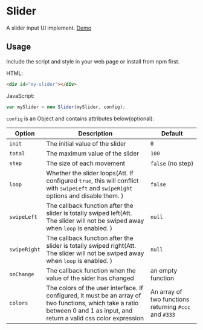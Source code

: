 # Slider
A slider input UI implement. [Demo](https://simonmysun.github.io/slider)

## Usage

Include the script and style in your web page or install from npm first. 

HTML: 
```html
<div id="my-slider"></div>
```
JavaScript:
```js
var mySlider = new Slider(mySlider, config);
```
`config` is an Object and contains attributes below(optional):

| Option | Description | Default |
|---|---|---|
| `init` | The initial value of the slider | `0` |
| `total` | The maximum value of the slider | `100` |
| `step` | The size of each movement | `false` (no step) |
| `loop` | Whether the slider loops(Att. If configured `true`, this will conflict with `swipeLeft` and `swipeRight` options and disable them. ) | `false` |
| `swipeLeft` | The callback function after the slider is totally swiped left(Att. The slider will not be swiped away when `loop` is enabled. ) | `null` |
| `swipeRight` | The callback function after the slider is totally swiped right(Att. The slider will not be swiped away when `loop` is enabled. ) | `null` |
| `onChange` | The callback function when the value of the sider has changed | an empty function |
| `colors` | The colors of the user interface. If configured, it must be an array of two functions, which take a ratio between 0 and 1 as input, and return a valid css color expression | An array of two functions returning `#ccc` and `#333` |

